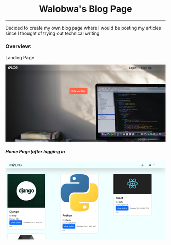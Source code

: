 <h1 align="center">Walobwa's Blog Page</h1>
<hr>
<p>Decided to create my own blog page where I would be posting my articles since I thought of trying out technical writing</p>
<h3>Overview:</h3>
<p>Landing Page<p>
<p>
    <img src="readmeimages/blogland.png">
</p>
<h5>Home Page(after logging in</h5>
<p>
    <img src="readmeimages/bloghome.png">
</p>
